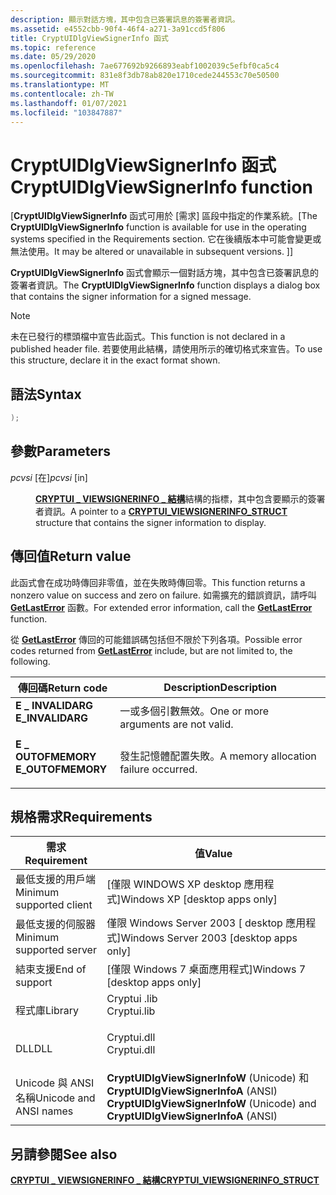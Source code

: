 ```yaml
---
description: 顯示對話方塊，其中包含已簽署訊息的簽署者資訊。
ms.assetid: e4552cbb-90f4-46f4-a271-3a91ccd5f806
title: CryptUIDlgViewSignerInfo 函式
ms.topic: reference
ms.date: 05/29/2020
ms.openlocfilehash: 7ae677692b9266893eabf1002039c5efbf0ca5c4
ms.sourcegitcommit: 831e8f3db78ab820e1710cede244553c70e50500
ms.translationtype: MT
ms.contentlocale: zh-TW
ms.lasthandoff: 01/07/2021
ms.locfileid: "103847887"
---
```

# <a name="cryptuidlgviewsignerinfo-function"></a><span data-ttu-id="e2b14-103">CryptUIDlgViewSignerInfo 函式</span><span class="sxs-lookup"><span data-stu-id="e2b14-103">CryptUIDlgViewSignerInfo function</span></span>

<span data-ttu-id="e2b14-104">\[**CryptUIDlgViewSignerInfo** 函式可用於 [需求] 區段中指定的作業系統。</span><span class="sxs-lookup"><span data-stu-id="e2b14-104">\[The **CryptUIDlgViewSignerInfo** function is available for use in the operating systems specified in the Requirements section.</span></span> <span data-ttu-id="e2b14-105">它在後續版本中可能會變更或無法使用。</span><span class="sxs-lookup"><span data-stu-id="e2b14-105">It may be altered or unavailable in subsequent versions.</span></span> <span data-ttu-id="e2b14-106">\]</span><span class="sxs-lookup"><span data-stu-id="e2b14-106">\]</span></span>

<span data-ttu-id="e2b14-107">**CryptUIDlgViewSignerInfo** 函式會顯示一個對話方塊，其中包含已簽署訊息的簽署者資訊。</span><span class="sxs-lookup"><span data-stu-id="e2b14-107">The **CryptUIDlgViewSignerInfo** function displays a dialog box that contains the signer information for a signed message.</span></span>

> [!Note]  
> <span data-ttu-id="e2b14-108">未在已發行的標頭檔中宣告此函式。</span><span class="sxs-lookup"><span data-stu-id="e2b14-108">This function is not declared in a published header file.</span></span> <span data-ttu-id="e2b14-109">若要使用此結構，請使用所示的確切格式來宣告。</span><span class="sxs-lookup"><span data-stu-id="e2b14-109">To use this structure, declare it in the exact format shown.</span></span>

## <a name="syntax"></a><span data-ttu-id="e2b14-110">語法</span><span class="sxs-lookup"><span data-stu-id="e2b14-110">Syntax</span></span>


```C++
);
```



## <a name="parameters"></a><span data-ttu-id="e2b14-111">參數</span><span class="sxs-lookup"><span data-stu-id="e2b14-111">Parameters</span></span>

<dl> <dt>

<span data-ttu-id="e2b14-112">*pcvsi* \[在\]</span><span class="sxs-lookup"><span data-stu-id="e2b14-112">*pcvsi* \[in\]</span></span>
</dt> <dd>

<span data-ttu-id="e2b14-113">[**CRYPTUI \_ VIEWSIGNERINFO \_ 結構**](cryptui-viewsignerinfo-struct.md)結構的指標，其中包含要顯示的簽署者資訊。</span><span class="sxs-lookup"><span data-stu-id="e2b14-113">A pointer to a [**CRYPTUI\_VIEWSIGNERINFO\_STRUCT**](cryptui-viewsignerinfo-struct.md) structure that contains the signer information to display.</span></span>

</dd> </dl>

## <a name="return-value"></a><span data-ttu-id="e2b14-114">傳回值</span><span class="sxs-lookup"><span data-stu-id="e2b14-114">Return value</span></span>

<span data-ttu-id="e2b14-115">此函式會在成功時傳回非零值，並在失敗時傳回零。</span><span class="sxs-lookup"><span data-stu-id="e2b14-115">This function returns a nonzero value on success and zero on failure.</span></span> <span data-ttu-id="e2b14-116">如需擴充的錯誤資訊，請呼叫 [**GetLastError**](/windows/win32/api/errhandlingapi/nf-errhandlingapi-getlasterror) 函數。</span><span class="sxs-lookup"><span data-stu-id="e2b14-116">For extended error information, call the [**GetLastError**](/windows/win32/api/errhandlingapi/nf-errhandlingapi-getlasterror) function.</span></span>

<span data-ttu-id="e2b14-117">從 [**GetLastError**](/windows/win32/api/errhandlingapi/nf-errhandlingapi-getlasterror) 傳回的可能錯誤碼包括但不限於下列各項。</span><span class="sxs-lookup"><span data-stu-id="e2b14-117">Possible error codes returned from [**GetLastError**](/windows/win32/api/errhandlingapi/nf-errhandlingapi-getlasterror) include, but are not limited to, the following.</span></span>



| <span data-ttu-id="e2b14-118">傳回碼</span><span class="sxs-lookup"><span data-stu-id="e2b14-118">Return code</span></span>                                                                                   | <span data-ttu-id="e2b14-119">Description</span><span class="sxs-lookup"><span data-stu-id="e2b14-119">Description</span></span>                                      |
|-----------------------------------------------------------------------------------------------|--------------------------------------------------|
| <dl> <span data-ttu-id="e2b14-120"><dt>**E \_ INVALIDARG**</dt></span><span class="sxs-lookup"><span data-stu-id="e2b14-120"><dt>**E\_INVALIDARG**</dt></span></span> </dl>  | <span data-ttu-id="e2b14-121">一或多個引數無效。</span><span class="sxs-lookup"><span data-stu-id="e2b14-121">One or more arguments are not valid.</span></span><br/>  |
| <dl> <span data-ttu-id="e2b14-122"><dt>**E \_ OUTOFMEMORY**</dt></span><span class="sxs-lookup"><span data-stu-id="e2b14-122"><dt>**E\_OUTOFMEMORY**</dt></span></span> </dl> | <span data-ttu-id="e2b14-123">發生記憶體配置失敗。</span><span class="sxs-lookup"><span data-stu-id="e2b14-123">A memory allocation failure occurred.</span></span><br/> |

## <a name="requirements"></a><span data-ttu-id="e2b14-124">規格需求</span><span class="sxs-lookup"><span data-stu-id="e2b14-124">Requirements</span></span>



| <span data-ttu-id="e2b14-125">需求</span><span class="sxs-lookup"><span data-stu-id="e2b14-125">Requirement</span></span> | <span data-ttu-id="e2b14-126">值</span><span class="sxs-lookup"><span data-stu-id="e2b14-126">Value</span></span> |
|-------------------------------------|---------------------------------------------------------------------------------------------|
| <span data-ttu-id="e2b14-127">最低支援的用戶端</span><span class="sxs-lookup"><span data-stu-id="e2b14-127">Minimum supported client</span></span><br/> | <span data-ttu-id="e2b14-128">\[僅限 WINDOWS XP desktop 應用程式\]</span><span class="sxs-lookup"><span data-stu-id="e2b14-128">Windows XP \[desktop apps only\]</span></span><br/>                                                 |
| <span data-ttu-id="e2b14-129">最低支援的伺服器</span><span class="sxs-lookup"><span data-stu-id="e2b14-129">Minimum supported server</span></span><br/> | <span data-ttu-id="e2b14-130">僅限 Windows Server 2003 \[ desktop 應用程式\]</span><span class="sxs-lookup"><span data-stu-id="e2b14-130">Windows Server 2003 \[desktop apps only\]</span></span><br/>                                        |
| <span data-ttu-id="e2b14-131">結束支援</span><span class="sxs-lookup"><span data-stu-id="e2b14-131">End of support</span></span><br/> | <span data-ttu-id="e2b14-132">\[僅限 Windows 7 桌面應用程式\]</span><span class="sxs-lookup"><span data-stu-id="e2b14-132">Windows 7 \[desktop apps only\]</span></span><br/>                                                       |
| <span data-ttu-id="e2b14-133">程式庫</span><span class="sxs-lookup"><span data-stu-id="e2b14-133">Library</span></span><br/>                  | <dl> <span data-ttu-id="e2b14-134"><dt>Cryptui .lib</dt></span><span class="sxs-lookup"><span data-stu-id="e2b14-134"><dt>Cryptui.lib</dt></span></span> </dl>      |
| <span data-ttu-id="e2b14-135">DLL</span><span class="sxs-lookup"><span data-stu-id="e2b14-135">DLL</span></span><br/>                      | <dl> <span data-ttu-id="e2b14-136"><dt>Cryptui.dll</dt></span><span class="sxs-lookup"><span data-stu-id="e2b14-136"><dt>Cryptui.dll</dt></span></span> </dl>      |
| <span data-ttu-id="e2b14-137">Unicode 與 ANSI 名稱</span><span class="sxs-lookup"><span data-stu-id="e2b14-137">Unicode and ANSI names</span></span><br/>   | <span data-ttu-id="e2b14-138">**CryptUIDlgViewSignerInfoW** (Unicode) 和 **CryptUIDlgViewSignerInfoA** (ANSI) </span><span class="sxs-lookup"><span data-stu-id="e2b14-138">**CryptUIDlgViewSignerInfoW** (Unicode) and **CryptUIDlgViewSignerInfoA** (ANSI)</span></span><br/> |



## <a name="see-also"></a><span data-ttu-id="e2b14-139">另請參閱</span><span class="sxs-lookup"><span data-stu-id="e2b14-139">See also</span></span>

<dl> <dt>

[<span data-ttu-id="e2b14-140">**CRYPTUI \_ VIEWSIGNERINFO \_ 結構**</span><span class="sxs-lookup"><span data-stu-id="e2b14-140">**CRYPTUI\_VIEWSIGNERINFO\_STRUCT**</span></span>](cryptui-viewsignerinfo-struct.md)
</dt> </dl>
